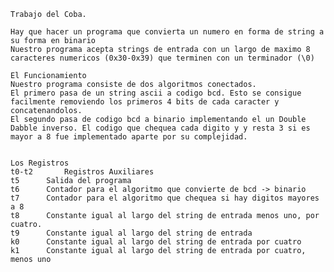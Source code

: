 	Trabajo del Coba.

	Hay que hacer un programa que convierta un numero en forma de string a su forma en binario
	Nuestro programa acepta strings de entrada con un largo de maximo 8 caracteres numericos (0x30-0x39) que terminen con un terminador (\0)

	El Funcionamiento
	Nuestro programa consiste de dos algoritmos conectados. 
	El primero pasa de un string ascii a codigo bcd. Esto se consigue facilmente removiendo los primeros 4 bits de cada caracter y concatenandolos.
 	El segundo pasa de codigo bcd a binario implementando el un Double Dabble inverso. El codigo que chequea cada digito y y resta 3 si es mayor a 8 fue implementado aparte por su complejidad.


	Los Registros
	t0-t2		Registros Auxiliares
	t5		Salida del programa
	t6		Contador para el algoritmo que convierte de bcd -> binario
	t7		Contador para el algoritmo que chequea si hay digitos mayores a 8
	t8		Constante igual al largo del string de entrada menos uno, por cuatro.
	t9		Constante igual al largo del string de entrada
	k0		Constante igual al largo del string de entrada por cuatro
	k1		Constante igual al largo del string de entrada por cuatro, menos uno
